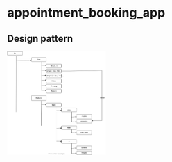 # appointment_booking_app

## Design pattern
<img src="screenshot\doctor booking management.drawio.svg" alt="Design pattern"       width="45%" />

